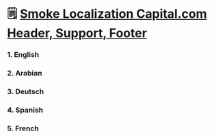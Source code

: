 # 🗒️ [Smoke Localization Capital.com Header, Support, Footer](https://docs.google.com/spreadsheets/d/1pROQcttL4SD1EFybP2tnczhd-rHvtEsLjgchLOirK_8/edit?usp=sharing)
### 1. English
### 2. Arabian
### 3. Deutsch
### 4. Spanish
### 5. French
